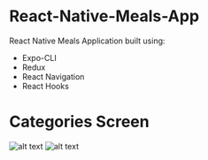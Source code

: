# React-Native-Meals-App
React Native Meals Application built using:
- Expo-CLI
- Redux
- React Navigation
- React Hooks

# Categories Screen

![alt text](https://i.imgur.com/t96FJh9.png)    ![alt text](https://i.imgur.com/Hrzk22a.png)
